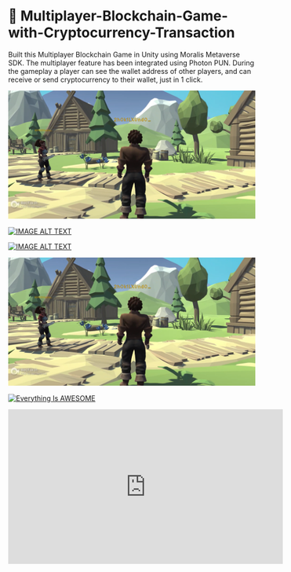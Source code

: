 <h1>👋 Multiplayer-Blockchain-Game-with-Cryptocurrency-Transaction </h1>

Built this Multiplayer Blockchain Game in Unity using Moralis Metaverse SDK. The multiplayer feature
has been integrated using Photon PUN. During the gameplay a player can see the wallet address of other
players, and can receive or send cryptocurrency to their wallet, just in 1 click.

![title-pic](https://github.com/saha0073/Multiplayer-Blockchain-Game-with-Cryptocurrency-Transaction/blob/main/multiplayer_blockchain.png)

[![IMAGE ALT TEXT](http://img.youtube.com/vi/aM5DipJdfVg/1.jpg)](http://www.youtube.com/watch?v=aM5DipJdfVg "Video Title")

[![IMAGE ALT TEXT](http://img.youtube.com/vi/aM5DipJdfVg/1.jpg)](https://youtu.be/aM5DipJdfVg?t=35s "Video Title")

[![IMAGE ALT TEXT](https://github.com/saha0073/Multiplayer-Blockchain-Game-with-Cryptocurrency-Transaction/blob/main/multiplayer_blockchain.png)](https://youtu.be/aM5DipJdfVg?t=35s "Video Title")

[![Everything Is AWESOME](http://i.imgur.com/Ot5DWAW.png)](https://youtu.be/StTqXEQ2l-Y?t=35s "Everything Is AWESOME")

<iframe width="560" height="315"
src="https://www.youtube.com/embed/MUQfKFzIOeU" 
frameborder="0" 
allow="accelerometer; autoplay; encrypted-media; gyroscope; picture-in-picture" 
allowfullscreen></iframe>

